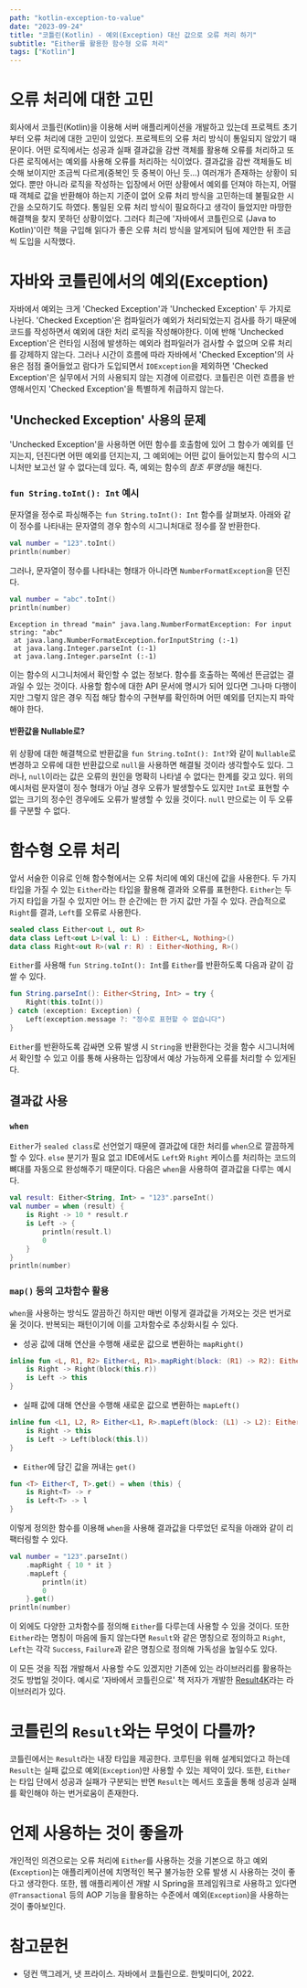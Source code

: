 ```yaml
---
path: "kotlin-exception-to-value"
date: "2023-09-24"
title: "코틀린(Kotlin) - 예외(Exception) 대신 값으로 오류 처리 하기"
subtitle: "Either를 활용한 함수형 오류 처리"
tags: ["Kotlin"]
---
```


# 오류 처리에 대한 고민

회사에서 코틀린(Kotlin)을 이용해 서버 애플리케이션을 개발하고 있는데 프로젝트 초기부터 오류 처리에 대한 고민이 있었다. 프로젝트의 오류 처리 방식이 통일되지 않았기 때문이다. 어떤 로직에서는 성공과 실패 결과값을 감싼 객체를 활용해 오류를 처리하고 또 다른 로직에서는 예외를 사용해 오류를 처리하는 식이었다. 결과값을 감싼 객체들도 비슷해 보이지만 조금씩 다르게(중복인 듯 중복이 아닌 듯...) 여러개가 존재하는 상황이 되었다. 뿐만 아니라 로직을 작성하는 입장에서 어떤 상황에서 예외를 던져야 하는지, 어떨 때 객체로 값을 반환해야 하는지 기준이 없어 오류 처리 방식을 고민하는데 불필요한 시간을 소모하기도 하였다. 통일된 오류 처리 방식이 필요하다고 생각이 들었지만 마땅한 해결책을 찾지 못하던 상황이었다. 그러다 최근에 '자바에서 코틀린으로 (Java to Kotlin)'이란 책을 구입해 읽다가 좋은 오류 처리 방식을 알게되어 팀에 제안한 뒤 조금씩 도입을 시작했다.

# 자바와 코틀린에서의 예외(Exception)

자바에서 예외는 크게 'Checked Exception'과 'Unchecked Exception' 두 가지로 나뉜다. 'Checked Exception'은 컴파일러가 예외가 처리되었는지 검사를 하기 때문에 코드를 작성하면서 예외에 대한 처리 로직을 작성해야한다. 이에 반해 'Unchecked Exception'은 런타임 시점에 발생하는 예외라 컴파일러가 검사할 수 없으며 오류 처리를 강제하지 않는다. 그러나 시간이 흐름에 따라 자바에서 'Checked Exception'의 사용은 점점 줄어들었고 람다가 도입되면서 `IOException`을 제외하면 'Checked Exception'은 실무에서 거의 사용되지 않는 지경에 이르렀다. 코틀린은 이런 흐름을 반영해서인지 'Checked Exception'을 특별하게 취급하지 않는다.

## 'Unchecked Exception' 사용의 문제

'Unchecked Exception'을 사용하면 어떤 함수를 호출함에 있어 그 함수가 예외를 던지는지, 던진다면 어떤 예외를 던지는지, 그 예외에는 어떤 값이 들어있는지 함수의 시그니처만 보고선 알 수 없다는데 있다. 즉, 예외는 함수의 *참조 투명성*을 해친다.

### `fun String.toInt(): Int` 예시

문자열을 정수로 파싱해주는 `fun String.toInt(): Int` 함수를 살펴보자. 아래와 같이 정수를 나타내는 문자열의 경우 함수의 시그니처대로 정수를 잘 반환한다.

```kotlin
val number = "123".toInt()
println(number)
```

그러나, 문자열이 정수를 나타내는 형태가 아니라면 `NumberFormatException`을 던진다.

```kotlin
val number = "abc".toInt()
println(number)
```

```shell
Exception in thread "main" java.lang.NumberFormatException: For input string: "abc"
 at java.lang.NumberFormatException.forInputString (:-1) 
 at java.lang.Integer.parseInt (:-1) 
 at java.lang.Integer.parseInt (:-1) 
```

이는 함수의 시그니처에서 확인할 수 없는 정보다. 함수를 호출하는 쪽에선 뜬금없는 결과일 수 있는 것이다. 사용할 함수에 대한 API 문서에 명시가 되어 있다면 그나마 다행이지만 그렇지 않은 경우 직접 해당 함수의 구현부를 확인하며 어떤 예외를 던지는지 파악해야 한다.

#### 반환값을 Nullable로?

위 상황에 대한 해결책으로 반환값을 `fun String.toInt(): Int?`와 같이 `Nullable`로 변경하고 오류에 대한 반환값으로 `null`을 사용하면 해결될 것이라 생각할수도 있다. 그러나, `null`이라는 값은 오류의 원인을 명확히 나타낼 수 없다는 한계를 갖고 있다. 위의 예시처럼 문자열이 정수 형태가 아닐 경우 오류가 발생할수도 있지만 `Int`로 표현할 수 없는 크기의 정수인 경우에도 오류가 발생할 수 있을 것이다. `null` 만으로는 이 두 오류를 구분할 수 없다.

# 함수형 오류 처리

앞서 서술한 이유로 인해 함수형에서는 오류 처리에 예외 대신에 값을 사용한다. 두 가지 타입을 가질 수 있는 `Either`라는 타입을 활용해 결과와 오류를 표현한다. `Either`는 두 가지 타입을 가질 수 있지만 어느 한 순간에는 한 가지 값만 가질 수 있다. 관습적으로 `Right`를 결과, `Left`를 오류로 사용한다.

```kotlin
sealed class Either<out L, out R>
data class Left<out L>(val l: L) : Either<L, Nothing>()
data class Right<out R>(val r: R) : Either<Nothing, R>()
```

`Either`를 사용해 `fun String.toInt(): Int`를 `Either`를 반환하도록 다음과 같이 감쌀 수 있다.

```kotlin
fun String.parseInt(): Either<String, Int> = try {
    Right(this.toInt())
} catch (exception: Exception) {
    Left(exception.message ?: "정수로 표현할 수 없습니다")
}
```

`Either`를 반환하도록 감싸면 오류 발생 시 `String`을 반환한다는 것을 함수 시그니처에서 확인할 수 있고 이를 통해 사용하는 입장에서 예상 가능하게 오류를 처리할 수 있게된다.

## 결과값 사용

### `when`

`Either`가 `sealed class`로 선언었기 때문에 결과값에 대한 처리를 `when`으로 깔끔하게 할 수 있다. `else` 분기가 필요 없고 IDE에서도 `Left`와 `Right` 케이스를 처리하는 코드의 뼈대를 자동으로 완성해주기 때문이다. 다음은 `when`을 사용하여 결과값을 다루는 예시다.

```kotlin
val result: Either<String, Int> = "123".parseInt()
val number = when (result) {
    is Right -> 10 * result.r
    is Left -> {
        println(result.l)
        0
    }
}
println(number)
```

### `map()` 등의 고차함수 활용

`when`을 사용하는 방식도 깔끔하긴 하지만 매번 이렇게 결과값을 가져오는 것은 번거로울 것이다. 반복되는 패턴이기에 이를 고차함수로 추상화시킬 수 있다.

- 성공 값에 대해 연산을 수행해 새로운 값으로 변환하는 `mapRight()`

```kotlin
inline fun <L, R1, R2> Either<L, R1>.mapRight(block: (R1) -> R2): Either<L, R2> = when (this) {
    is Right -> Right(block(this.r))
    is Left -> this
}
```

- 실패 값에 대해 연산을 수행해 새로운 값으로 변환하는 `mapLeft()`

```kotlin
inline fun <L1, L2, R> Either<L1, R>.mapLeft(block: (L1) -> L2): Either<L2, R> = when (this) {
    is Right -> this
    is Left -> Left(block(this.l))
}
```

- `Either`에 담긴 값을 꺼내는 `get()`

```kotlin
fun <T> Either<T, T>.get() = when (this) {
    is Right<T> -> r
    is Left<T> -> l
}
```

이렇게 정의한 함수를 이용해 `when`을 사용해 결과값을 다루었던 로직을 아래와 같이 리팩터링할 수 있다.

```kotlin
val number = "123".parseInt()
    .mapRight { 10 * it }
    .mapLeft {
        println(it)
        0
    }.get()
println(number)
```

이 외에도 다양한 고차함수를 정의해 `Either`를 다루는데 사용할 수 있을 것이다. 또한 `Either`라는 명칭이 마음에 들지 않는다면 `Result`와 같은 명칭으로 정의하고 `Right`, `Left`는 각각 `Success`, `Failure`과 같은 명칭으로 정의해 가독성을 높일수도 있다.

이 모든 것을 직접 개발해서 사용할 수도 있겠지만 기존에 있는 라이브러리를 활용하는 것도 방법일 것이다. 예시로 '자바에서 코틀린으로' 책 저자가 개발한 [Result4K](https://github.com/fork-handles/forkhandles/tree/trunk/result4k#result4k)라는 라이브러리가 있다. 

# 코틀린의 `Result`와는 무엇이 다를까?

코틀린에서는 `Result`라는 내장 타입을 제공한다. 코루틴을 위해 설계되었다고 하는데 `Result`는 실패 값으로 예외(`Exception`)만 사용할 수 있는 제약이 있다. 또한, `Either`는 타입 단에서 성공과 실패가 구분되는 반면 `Result`는 메서드 호출을 통해 성공과 실패를 확인해야 하는 번거로움이 존재한다.

# 언제 사용하는 것이 좋을까

개인적인 의견으로는 오류 처리에 `Either`를 사용하는 것을 기본으로 하고 예외(`Exception`)는 애플리케이션에 치명적인 복구 불가능한 오류 발생 시 사용하는 것이 좋다고 생각한다. 또한, 웹 애플리케이션 개발 시 Spring을 프레임워크로 사용하고 있다면 `@Transactional` 등의 AOP 기능을 활용하는 수준에서 예외(`Exception`)을 사용하는 것이 좋아보인다.

# 참고문헌

- 덩컨 맥그레거, 냇 프라이스. 자바에서 코틀린으로. 한빛미디어, 2022.
